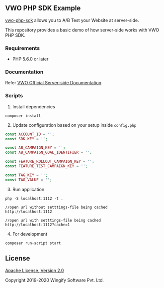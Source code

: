 ## VWO PHP SDK Example

[vwo-php-sdk](https://github.com/wingify/vwo-php-sdk) allows you to A/B Test your Website at server-side.

This repository provides a basic demo of how server-side works with VWO PHP SDK.

### Requirements

- PHP 5.6.0 or later

### Documentation

Refer [VWO Official Server-side Documentation](https://developers.vwo.com/reference#fullstack-introduction)

### Scripts

1. Install dependencies

```
composer install
```

2. Update configuration based on your setup inside `config.php`

```php
const ACCOUNT_ID = '';
const SDK_KEY = '';

const AB_CAMPAIGN_KEY = '';
const AB_CAMPAIGN_GOAL_IDENTIFIER = '';

const FEATURE_ROLLOUT_CAMPAIGN_KEY = '';
const FEATURE_TEST_CAMPAIGN_KEY = '';

const TAG_KEY = '';
const TAG_VALUE = '';
```

3. Run application

```
php -S localhost:1112 -t .

//open url without setttings-file being cached
http://localhost:1112

//open url with setttings-file being cached
http://localhost:1112?cache=1
```

4. For development

```
composer run-script start
```

## License

[Apache License, Version 2.0](https://github.com/wingify/vwo-php-sdk-example/blob/master/LICENSE)

Copyright 2019-2020 Wingify Software Pvt. Ltd.
